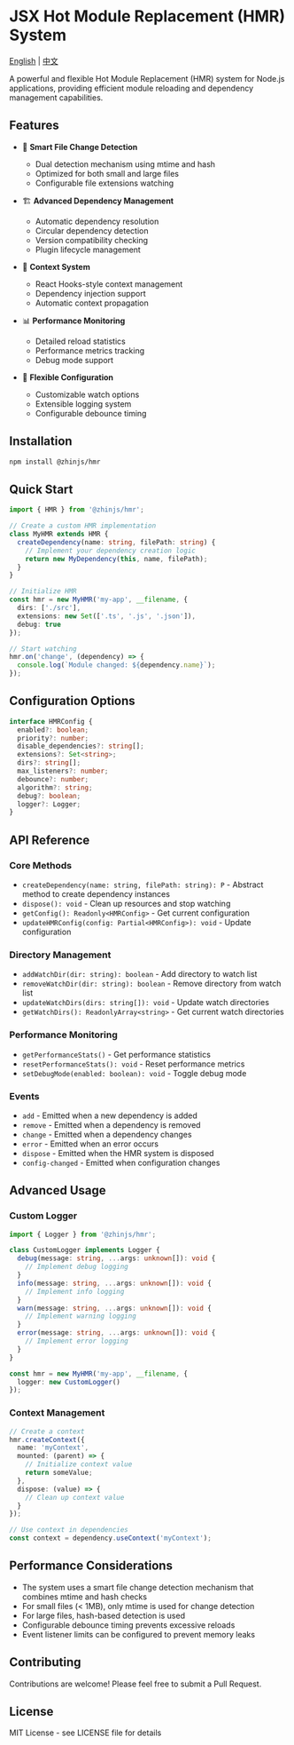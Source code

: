 # JSX Hot Module Replacement (HMR) System

[English](README.md) | [中文](README.zh-CN)

A powerful and flexible Hot Module Replacement (HMR) system for Node.js applications, providing efficient module reloading and dependency management capabilities.

## Features

- 🔄 **Smart File Change Detection**
   - Dual detection mechanism using mtime and hash
   - Optimized for both small and large files
   - Configurable file extensions watching

- 🏗️ **Advanced Dependency Management**
   - Automatic dependency resolution
   - Circular dependency detection
   - Version compatibility checking
   - Plugin lifecycle management

- 🎯 **Context System**
   - React Hooks-style context management
   - Dependency injection support
   - Automatic context propagation

- 📊 **Performance Monitoring**
   - Detailed reload statistics
   - Performance metrics tracking
   - Debug mode support

- 🔧 **Flexible Configuration**
   - Customizable watch options
   - Extensible logging system
   - Configurable debounce timing

## Installation

```bash
npm install @zhinjs/hmr
```

## Quick Start

```typescript
import { HMR } from '@zhinjs/hmr';

// Create a custom HMR implementation
class MyHMR extends HMR {
  createDependency(name: string, filePath: string) {
    // Implement your dependency creation logic
    return new MyDependency(this, name, filePath);
  }
}

// Initialize HMR
const hmr = new MyHMR('my-app', __filename, {
  dirs: ['./src'],
  extensions: new Set(['.ts', '.js', '.json']),
  debug: true
});

// Start watching
hmr.on('change', (dependency) => {
  console.log(`Module changed: ${dependency.name}`);
});
```

## Configuration Options

```typescript
interface HMRConfig {
  enabled?: boolean;
  priority?: number;
  disable_dependencies?: string[];
  extensions?: Set<string>;
  dirs?: string[];
  max_listeners?: number;
  debounce?: number;
  algorithm?: string;
  debug?: boolean;
  logger?: Logger;
}
```

## API Reference

### Core Methods

- `createDependency(name: string, filePath: string): P` - Abstract method to create dependency instances
- `dispose(): void` - Clean up resources and stop watching
- `getConfig(): Readonly<HMRConfig>` - Get current configuration
- `updateHMRConfig(config: Partial<HMRConfig>): void` - Update configuration

### Directory Management

- `addWatchDir(dir: string): boolean` - Add directory to watch list
- `removeWatchDir(dir: string): boolean` - Remove directory from watch list
- `updateWatchDirs(dirs: string[]): void` - Update watch directories
- `getWatchDirs(): ReadonlyArray<string>` - Get current watch directories

### Performance Monitoring

- `getPerformanceStats()` - Get performance statistics
- `resetPerformanceStats(): void` - Reset performance metrics
- `setDebugMode(enabled: boolean): void` - Toggle debug mode

### Events

- `add` - Emitted when a new dependency is added
- `remove` - Emitted when a dependency is removed
- `change` - Emitted when a dependency changes
- `error` - Emitted when an error occurs
- `dispose` - Emitted when the HMR system is disposed
- `config-changed` - Emitted when configuration changes

## Advanced Usage

### Custom Logger

```typescript
import { Logger } from '@zhinjs/hmr';

class CustomLogger implements Logger {
  debug(message: string, ...args: unknown[]): void {
    // Implement debug logging
  }
  info(message: string, ...args: unknown[]): void {
    // Implement info logging
  }
  warn(message: string, ...args: unknown[]): void {
    // Implement warning logging
  }
  error(message: string, ...args: unknown[]): void {
    // Implement error logging
  }
}

const hmr = new MyHMR('my-app', __filename, {
  logger: new CustomLogger()
});
```

### Context Management

```typescript
// Create a context
hmr.createContext({
  name: 'myContext',
  mounted: (parent) => {
    // Initialize context value
    return someValue;
  },
  dispose: (value) => {
    // Clean up context value
  }
});

// Use context in dependencies
const context = dependency.useContext('myContext');
```

## Performance Considerations

- The system uses a smart file change detection mechanism that combines mtime and hash checks
- For small files (< 1MB), only mtime is used for change detection
- For large files, hash-based detection is used
- Configurable debounce timing prevents excessive reloads
- Event listener limits can be configured to prevent memory leaks

## Contributing

Contributions are welcome! Please feel free to submit a Pull Request.

## License

MIT License - see LICENSE file for details 